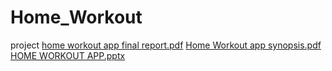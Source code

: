 # Home_Workout
project
[home workout app final report.pdf](https://github.com/Raeyan786/Home_Workout/files/5604405/home.workout.app.final.report.pdf)
[Home Workout app synopsis.pdf](https://github.com/Raeyan786/Home_Workout/files/5604407/Home.Workout.app.synopsis.pdf)
[HOME WORKOUT APP.pptx](https://github.com/Raeyan786/Home_Workout/files/5604410/HOME.WORKOUT.APP.pptx)
